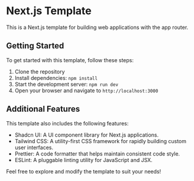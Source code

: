 # Next.js Template

This is a Next.js template for building web applications with the app router.

## Getting Started

To get started with this template, follow these steps:

1. Clone the repository
2. Install dependencies: `npm install`
3. Start the development server: `npm run dev`
4. Open your browser and navigate to `http://localhost:3000`

## Additional Features

This template also includes the following features:

- Shadcn UI: A UI component library for Next.js applications.
- Tailwind CSS: A utility-first CSS framework for rapidly building custom user interfaces.
- Prettier: A code formatter that helps maintain consistent code style.
- ESLint: A pluggable linting utility for JavaScript and JSX.

Feel free to explore and modify the template to suit your needs!
